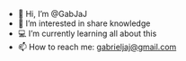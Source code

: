 - 👋 Hi, I’m @GabJaJ
- 🔎 I’m interested in share knowledge
- 💻 I’m currently learning all about this
- 📫 How to reach me: gabrieljaj@gmail.com

<!---
GabJaJ/GabJaJ is a ✨ special ✨ repository because its `README.md` (this file) appears on your GitHub profile.
You can click the Preview link to take a look at your changes.
--->
